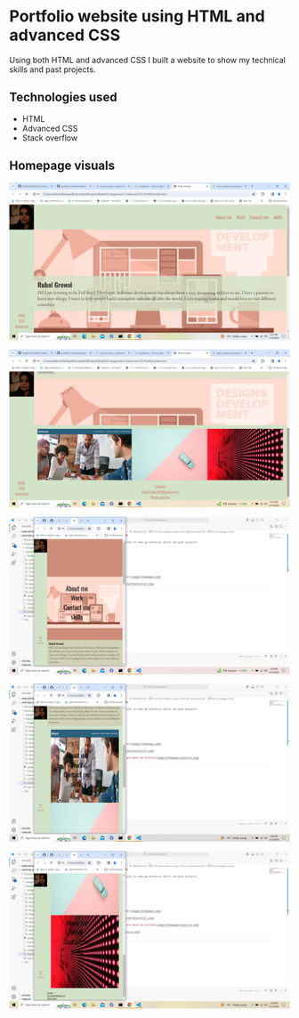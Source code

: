 # Portfolio website using HTML and advanced CSS

Using both HTML and advanced CSS I built a website to show my technical skills and past projects. 


## Technologies used
* HTML
* Advanced CSS
* Stack overflow

## Homepage visuals

![Side bar, Main nav, about me and skill section](images/homepage1.png)

![previous work and contact me section](images/workandcontact.png)

![Home page in responsive--Side bar, Main nav and about me section](images/homepageresponsive.png)

![work section in responsive](images/workresponsive.png)

![Contact me and Skills responsive](images/contactandskillsresponsive.png)

